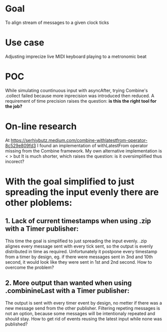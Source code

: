 # Goal
To align stream of messages to a given clock ticks

# Use case
Adjusting imprecize live MIDI keyboard playing to a metronomic beat

# POC
While simulating countinuous input with asyncAfter, trying Combine's .collect failed because more inprecision was introduced then reduced.
A requirement of time precision raises the question: **is this the right tool for the job?**

# On-line research
At https://serhiybutz.medium.com/combine-withlatestfrom-operator-8c529e809fd3 I found an implementation of withLatestFrom operator missing from the Combine framework. My own alternative implementation is < > but It is much shorter, which raises the question: is it oversimplified thus incorect?

# With the goal simplified to just spreading the input evenly there are other ploblems:

## 1. Lack of current timestamps when using .zip with a Timer publisher:
This time the goal is simplified to just spreading the input evenly.
.zip alignes every message sent with every tick sent, so the output is evenly distributed in time as required.
Unfortunately it postpone every timestamp from a timer by design, eg. if there were messages sent in 3nd and 10th second, it would look like they were sent in 1st and 2nd second. How to overcome the problem?

## 2. More output than wanted when using .combinineLast with a Timer publisher:
The output is sent with every timer event by design, no metter if there was a new message send from the other publisher. 
Filtering repeting messages is not an option, because some messages will be intentionaly repeated and should stay.
How to get rid of events reusing the latest input while none was published?


